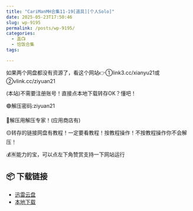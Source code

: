```yaml
---
title: "CariManMH合集11-19[道具][个人Solo]"
date: 2025-05-23T17:50:46
slug: wp-9195
permalink: /posts/wp-9195/
categories:
  - 盖📺
  - 恰饭合集
tags:

---
```


如果两个网盘都没有资源了，看这个网站👉①link3.cc/xianyu21或②vlink.cc/ziyuan21

(本站)不需要注册账号！直接点本地下载转存OK？懂吧！

🟢解压密码:ziyuan21

🔵解压用解压专家！(应用商店有)

🟡转存的链接网盘有教程！一定要看教程！按教程操作！不按教程操作你不会解压！

💰🈶能力的宝，可以点左下角赞赏支持一下网站运行

## 📦 下载链接
- [迅雷云盘](https://blziyuan21.com/pay-download/9195?key=ddf6b0b384&down_id=0)
- [本地下载](https://blziyuan21.com/pay-download/9195?key=ddf6b0b384&down_id=1)

